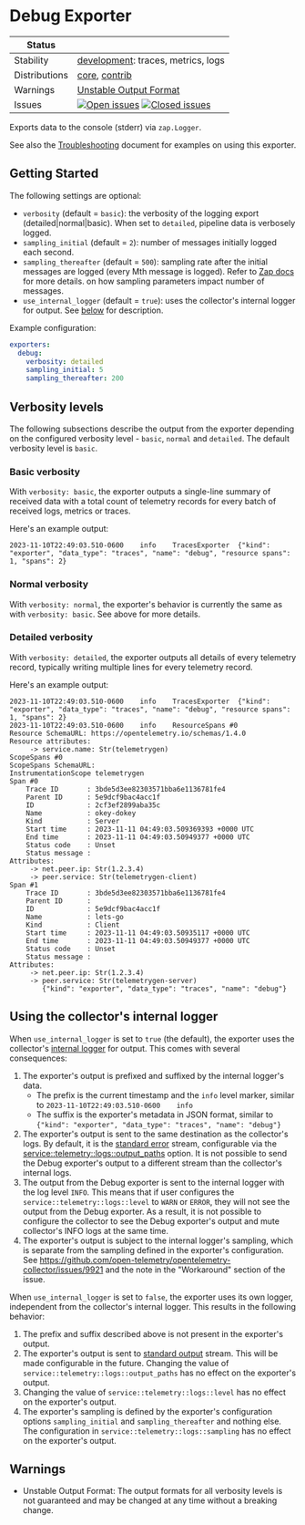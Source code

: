 # Debug Exporter

<!-- status autogenerated section -->
| Status        |           |
| ------------- |-----------|
| Stability     | [development]: traces, metrics, logs   |
| Distributions | [core], [contrib] |
| Warnings      | [Unstable Output Format](#warnings) |
| Issues        | [![Open issues](https://img.shields.io/github/issues-search/open-telemetry/opentelemetry-collector-contrib?query=is%3Aissue%20is%3Aopen%20label%3Aexporter%2Fdebug%20&label=open&color=orange&logo=opentelemetry)](https://github.com/open-telemetry/opentelemetry-collector-contrib/issues?q=is%3Aopen+is%3Aissue+label%3Aexporter%2Fdebug) [![Closed issues](https://img.shields.io/github/issues-search/open-telemetry/opentelemetry-collector-contrib?query=is%3Aissue%20is%3Aclosed%20label%3Aexporter%2Fdebug%20&label=closed&color=blue&logo=opentelemetry)](https://github.com/open-telemetry/opentelemetry-collector-contrib/issues?q=is%3Aclosed+is%3Aissue+label%3Aexporter%2Fdebug) |

[development]: https://github.com/open-telemetry/opentelemetry-collector#development
[core]: https://github.com/open-telemetry/opentelemetry-collector-releases/tree/main/distributions/otelcol
[contrib]: https://github.com/open-telemetry/opentelemetry-collector-releases/tree/main/distributions/otelcol-contrib
<!-- end autogenerated section -->

Exports data to the console (stderr) via `zap.Logger`.

See also the [Troubleshooting][troubleshooting_docs] document for examples on using this exporter.

[troubleshooting_docs]: ../../docs/troubleshooting.md

## Getting Started

The following settings are optional:

- `verbosity` (default = `basic`): the verbosity of the logging export
  (detailed|normal|basic). When set to `detailed`, pipeline data is verbosely
  logged.
- `sampling_initial` (default = `2`): number of messages initially logged each
  second.
- `sampling_thereafter` (default = `500`): sampling rate after the initial
  messages are logged (every Mth message is logged). Refer to [Zap
  docs](https://godoc.org/go.uber.org/zap/zapcore#NewSampler) for more details.
  on how sampling parameters impact number of messages.
- `use_internal_logger` (default = `true`): uses the collector's internal logger for output. See [below](#using-the-collectors-internal-logger) for description.

Example configuration:

```yaml
exporters:
  debug:
    verbosity: detailed
    sampling_initial: 5
    sampling_thereafter: 200
```

## Verbosity levels

The following subsections describe the output from the exporter depending on the configured verbosity level - `basic`, `normal` and `detailed`.
The default verbosity level is `basic`.

### Basic verbosity

With `verbosity: basic`, the exporter outputs a single-line summary of received data with a total count of telemetry records for every batch of received logs, metrics or traces.

Here's an example output:

```console
2023-11-10T22:49:03.510-0600    info    TracesExporter  {"kind": "exporter", "data_type": "traces", "name": "debug", "resource spans": 1, "spans": 2}
```

### Normal verbosity

With `verbosity: normal`, the exporter's behavior is currently the same as with `verbosity: basic`.
See above for more details.

### Detailed verbosity

With `verbosity: detailed`, the exporter outputs all details of every telemetry record, typically writing multiple lines for every telemetry record.

Here's an example output:

```console
2023-11-10T22:49:03.510-0600    info    TracesExporter  {"kind": "exporter", "data_type": "traces", "name": "debug", "resource spans": 1, "spans": 2}
2023-11-10T22:49:03.510-0600    info    ResourceSpans #0
Resource SchemaURL: https://opentelemetry.io/schemas/1.4.0
Resource attributes:
     -> service.name: Str(telemetrygen)
ScopeSpans #0
ScopeSpans SchemaURL:
InstrumentationScope telemetrygen
Span #0
    Trace ID       : 3bde5d3ee82303571bba6e1136781fe4
    Parent ID      : 5e9dcf9bac4acc1f
    ID             : 2cf3ef2899aba35c
    Name           : okey-dokey
    Kind           : Server
    Start time     : 2023-11-11 04:49:03.509369393 +0000 UTC
    End time       : 2023-11-11 04:49:03.50949377 +0000 UTC
    Status code    : Unset
    Status message :
Attributes:
     -> net.peer.ip: Str(1.2.3.4)
     -> peer.service: Str(telemetrygen-client)
Span #1
    Trace ID       : 3bde5d3ee82303571bba6e1136781fe4
    Parent ID      :
    ID             : 5e9dcf9bac4acc1f
    Name           : lets-go
    Kind           : Client
    Start time     : 2023-11-11 04:49:03.50935117 +0000 UTC
    End time       : 2023-11-11 04:49:03.50949377 +0000 UTC
    Status code    : Unset
    Status message :
Attributes:
     -> net.peer.ip: Str(1.2.3.4)
     -> peer.service: Str(telemetrygen-server)
        {"kind": "exporter", "data_type": "traces", "name": "debug"}
```

## Using the collector's internal logger

When `use_internal_logger` is set to `true` (the default), the exporter uses the collector's [internal logger][internal_telemetry] for output.
This comes with several consequences:

1. The exporter's output is prefixed and suffixed by the internal logger's data.
   - The prefix is the current timestamp and the `info` level marker, similar to `2023-11-10T22:49:03.510-0600    info`
   - The suffix is the exporter's metadata in JSON format, similar to `{"kind": "exporter", "data_type": "traces", "name": "debug"}`
1. The exporter's output is sent to the same destination as the collector's logs. By default, it is the [standard error][stderr] stream,
   configurable via the [service::telemetry::logs::output_paths][configure_internal_logs] option.
   It is not possible to send the Debug exporter's output to a different stream than the collector's internal logs.
1. The output from the Debug exporter is sent to the internal logger with the log level `INFO`.
   This means that if user configures the `service::telemetry::logs::level` to `WARN` or `ERROR`,
   they will not see the output from the Debug exporter.
   As a result, it is not possible to configure the collector to see the Debug exporter's output
   and mute collector's INFO logs at the same time.
1. The exporter's output is subject to the internal logger's sampling,
   which is separate from the sampling defined in the exporter's configuration.
   See https://github.com/open-telemetry/opentelemetry-collector/issues/9921 and the note in the "Workaround" section of the issue.

When `use_internal_logger` is set to `false`, the exporter uses its own logger, independent from the collector's internal logger. This results in the following behavior:

1. The prefix and suffix described above is not present in the exporter's output.
1. The exporter's output is sent to [standard output][stdout] stream. This will be made configurable in the future. Changing the value of `service::telemetry::logs::output_paths` has no effect on the exporter's output.
1. Changing the value of `service::telemetry::logs::level` has no effect on the exporter's output.
1. The exporter's sampling is defined by the exporter's configuration options `sampling_initial` and `sampling_thereafter` and nothing else. The configuration in `service::telemetry::logs::sampling` has no effect on the exporter's output.

[internal_telemetry]: https://opentelemetry.io/docs/collector/internal-telemetry/
[stderr]: https://en.wikipedia.org/wiki/Standard_streams#Standard_error_(stderr)
[configure_internal_logs]: https://opentelemetry.io/docs/collector/internal-telemetry/#configure-internal-logs
[stdout]: https://en.wikipedia.org/wiki/Standard_streams#Standard_output_(stdout)

## Warnings

- Unstable Output Format: The output formats for all verbosity levels is not guaranteed and may be changed at any time without a breaking change.
